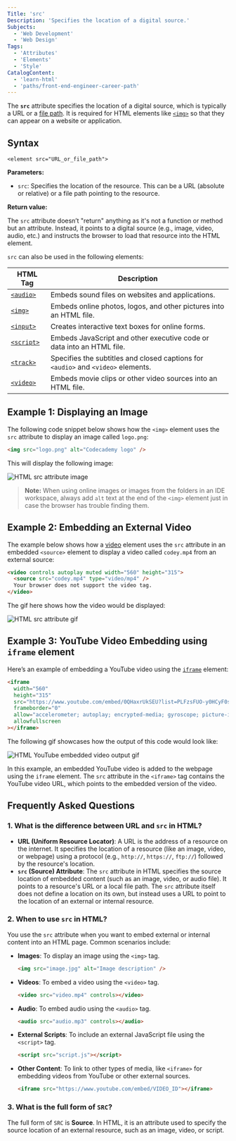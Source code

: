 ```yaml
---
Title: 'src'
Description: 'Specifies the location of a digital source.'
Subjects:
  - 'Web Development'
  - 'Web Design'
Tags:
  - 'Attributes'
  - 'Elements'
  - 'Style'
CatalogContent:
  - 'learn-html'
  - 'paths/front-end-engineer-career-path'
---
```


The **`src`** attribute specifies the location of a digital source, which is typically a URL or a [file path](https://www.codecademy.com/resources/docs/html/file-paths). It is required for HTML elements like [`<img>`](https://www.codecademy.com/resources/docs/html/elements/img) so that they can appear on a website or application.

## Syntax

```pseudo
<element src="URL_or_file_path">
```

**Parameters:**

- `src`: Specifies the location of the resource. This can be a URL (absolute or relative) or a file path pointing to the resource.

**Return value:**

The `src` attribute doesn’t "return" anything as it's not a function or method but an attribute. Instead, it points to a digital source (e.g., image, video, audio, etc.) and instructs the browser to load that resource into the HTML element.

`src` can also be used in the following elements:

| HTML Tag                                                                     | Description                                                                       |
| ---------------------------------------------------------------------------- | --------------------------------------------------------------------------------- |
| [`<audio>`](https://www.codecademy.com/resources/docs/html/elements/audio)   | Embeds sound files on websites and applications.                                  |
| [`<img>`](https://www.codecademy.com/resources/docs/html/images)             | Embeds online photos, logos, and other pictures into an HTML file.                |
| [`<input>`](https://www.codecademy.com/resources/docs/html/elements/input)   | Creates interactive text boxes for online forms.                                  |
| [`<script>`](https://www.codecademy.com/resources/docs/html/elements/script) | Embeds JavaScript and other executive code or data into an HTML file.             |
| [`<track>`](https://www.codecademy.com/resources/docs/html/elements/track)   | Specifies the subtitles and closed captions for `<audio>` and `<video>` elements. |
| [`<video>`](https://www.codecademy.com/resources/docs/html/elements/video)   | Embeds movie clips or other video sources into an HTML file.                      |

## Example 1: Displaying an Image

The following code snippet below shows how the `<img>` element uses the `src` attribute to display an image called `logo.png`:

```html
<img src="logo.png" alt="Codecademy logo" />
```

This will display the following image:

![HTML src attribute image](https://raw.githubusercontent.com/Codecademy/docs/main/media/html-attribute-src-img.png)

> **Note:** When using online images or images from the folders in an IDE workspace, always add `alt` text at the end of the `<img>` element just in case the browser has trouble finding them.

## Example 2: Embedding an External Video

The example below shows how a [video](https://www.codecademy.com/resources/docs/html/videos) element uses the `src` attribute in an embedded `<source>` element to display a video called `codey.mp4` from an external source:

```html
<video controls autoplay muted width="560" height="315">
  <source src="codey.mp4" type="video/mp4" />
  Your browser does not support the video tag.
</video>
```

The gif here shows how the video would be displayed:

![HTML src attribute gif](https://raw.githubusercontent.com/Codecademy/docs/main/media/html-src-attribute-video.gif)

## Example 3: YouTube Video Embedding using `iframe` element

Here’s an example of embedding a YouTube video using the [`iframe`](https://www.codecademy.com/resources/docs/html/elements/iframe) element:

```html
<iframe
  width="560"
  height="315"
  src="https://www.youtube.com/embed/0QHaxrUkSEU?list=PLFzsFUO-y0HCyF0smKSi0WMhbMR2mqz2V"
  frameborder="0"
  allow="accelerometer; autoplay; encrypted-media; gyroscope; picture-in-picture"
  allowfullscreen
></iframe>
```

The following gif showcases how the output of this code would look like:

![HTML YouTube embedded video output gif](https://raw.githubusercontent.com/Codecademy/docs/main/media/youtube-embedded-video-output)

In this example, an embedded YouTube video is added to the webpage using the `iframe` element. The `src` attribute in the `<iframe>` tag contains the YouTube video URL, which points to the embedded version of the video.

## Frequently Asked Questions

### 1. What is the difference between URL and `src` in HTML?

- **URL (Uniform Resource Locator)**: A URL is the address of a resource on the internet. It specifies the location of a resource (like an image, video, or webpage) using a protocol (e.g., `http://`, `https://`, `ftp://`) followed by the resource's location.
- **`src` (Source) Attribute**: The `src` attribute in HTML specifies the source location of embedded content (such as an image, video, or audio file). It points to a resource's URL or a local file path. The `src` attribute itself does not define a location on its own, but instead uses a URL to point to the location of an external or internal resource.

### 2. When to use `src` in HTML?

You use the `src` attribute when you want to embed external or internal content into an HTML page. Common scenarios include:

- **Images**: To display an image using the `<img>` tag.

  ```html
  <img src="image.jpg" alt="Image description" />
  ```

- **Videos**: To embed a video using the `<video>` tag.

  ```html
  <video src="video.mp4" controls></video>
  ```

- **Audio**: To embed audio using the `<audio>` tag.

  ```html
  <audio src="audio.mp3" controls></audio>
  ```

- **External Scripts**: To include an external JavaScript file using the `<script>` tag.

  ```html
  <script src="script.js"></script>
  ```

- **Other Content**: To link to other types of media, like `<iframe>` for embedding videos from YouTube or other external sources.

  ```html
  <iframe src="https://www.youtube.com/embed/VIDEO_ID"></iframe>
  ```

### 3. What is the full form of `SRC`?

The full form of `SRC` is **Source**. In HTML, it is an attribute used to specify the source location of an external resource, such as an image, video, or script.
